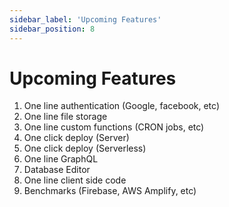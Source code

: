 ```yaml
---
sidebar_label: 'Upcoming Features'
sidebar_position: 8
---
```


# Upcoming Features

1. One line authentication (Google, facebook, etc)
1. One line file storage
1. One line custom functions (CRON jobs, etc)
1. One click deploy (Server)
1. One click deploy (Serverless)
1. One line GraphQL
1. Database Editor
1. One line client side code
1. Benchmarks (Firebase, AWS Amplify, etc)



